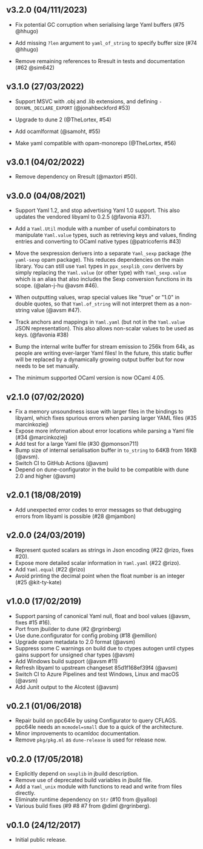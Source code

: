 ## v3.2.0 (04/111/2023)

* Fix potential GC corruption when serialising large Yaml
  buffers (#75 @hhugo)

* Add missing `?len` argument to `yaml_of_string` to specify
  buffer size (#74 @hhugo)

* Remove remaining references to Rresult in tests and
  documentation (#62 @sim642)

## v3.1.0 (27/03/2022)

* Support MSVC with .obj and .lib extensions, and defining
  `-DDYAML_DECLARE_EXPORT` (@jonahbeckford #53)

* Upgrade to dune 2 (@TheLortex, #54)

* Add ocamlformat (@samoht, #55)

* Make yaml compatible with opam-monorepo (@TheLortex, #56)

## v3.0.1 (04/02/2022)

* Remove dependency on Rresult (@maxtori #50).

## v3.0.0 (04/08/2021)

* Support Yaml 1.2, and stop advertising Yaml 1.0 support.
  This also updates the vendored libyaml to 0.2.5 (@favonia #37).

* Add a `Yaml.Util` module with a number of useful combinators
  to manipulate `Yaml.value` types, such as retrieving keys and
  values, finding entries and converting to OCaml native
  types (@patricoferris #43)

* Move the sexpression derivers into a separate `Yaml_sexp`
  package (the `yaml-sexp` opam package). This reduces dependencies
  on the main library.  You can still use `Yaml` types in
  `ppx_sexplib_conv` derivers by simply replacing the
  `Yaml.value` (or other type) with `Yaml_sexp.value` which is
  an alias that also includes the Sexp conversion functions in
  its scope. (@alan-j-hu @avsm #46).

* When outputting values, wrap special values like "true" or
  "1.0" in double quotes, so that `Yaml.of_string` will not
  interpret them as a non-string value (@avsm #47).

* Track anchors and mappings in `Yaml.yaml` (but not in the
  `Yaml.value` JSON representation). This also allows non-scalar
   values to be used as keys. (@favonia #38)

* Bump the internal write buffer for stream emission to
  256k from 64k, as people are writing ever-larger Yaml
  files! In the future, this static buffer will be replaced
  by a dynamically growing output buffer but for now needs
  to be set manually.

* The minimum supported OCaml version is now OCaml 4.05.

## v2.1.0 (07/02/2020)

* Fix a memory unsoundness issue with larger files in the
  bindings to libyaml, which fixes spurious errors when parsing
  larger YAML files (#35 marcinkoziej)
* Expose more information about error locations while parsing
  a Yaml file (#34 @marcinkoziej)
* Add test for a large Yaml file (#30 @pmonson711)
* Bump size of internal serialisation buffer in `to_string`
  to 64KB from 16KB (@avsm).
* Switch CI to GitHub Actions (@avsm)
* Depend on dune-configurator in the build to be compatible
  with dune 2.0 and higher (@avsm)

## v2.0.1 (18/08/2019)

* Add unexpected error codes to error messages so that
  debugging errors from libyaml is possible (#28 @mjambon)

## v2.0.0 (24/03/2019)

* Represent quoted scalars as strings in Json encoding (#22 @rizo, fixes #20).
* Expose more detailed scalar information in `Yaml.yaml` (#22 @rizo).
* Add `Yaml.equal` (#22 @rizo)
* Avoid printing the decimal point when the float number is an
  integer (#25 @kit-ty-kate)

## v1.0.0 (17/02/2019)
* Support parsing of canonical Yaml null, float and bool
  values (@avsm, fixes #15 #16).
* Port from jbuilder to dune (#2 @rgrinberg)
* Use dune.configurator for config probing (#18 @emillon)
* Upgrade opam metadata to 2.0 format (@avsm)
* Suppress some C warnings on build due to ctypes autogen
  until ctypes gains support for unsigned char types (@avsm)
* Add Windows build support (@avsm #11)
* Refresh libyaml to upstream changeset 85d1f168ef39f4 (@avsm)
* Switch CI to Azure Pipelines and test Windows, Linux and
  macOS (@avsm)
* Add Junit output to the Alcotest (@avsm)

## v0.2.1 (01/06/2018)

* Repair build on ppc64le by using Configurator to query CFLAGS.
  ppc64le needs an `mcmodel=small` due to a quick of the architecture.
* Minor improvements to ocamldoc documentation.
* Remove `pkg/pkg.ml` as `dune-release` is used for release now.

## v0.2.0 (17/05/2018)

* Explicitly depend on `sexplib` in jbuild description.
* Remove use of deprecated build variables in jbuild file.
* Add a `Yaml_unix` module with functions to read and write
  from files directly.
* Eliminate runtime dependency on `Str` (#10 from @yallop)
* Various build fixes (#9 #8 #7 from @diml @rgrinberg).

## v0.1.0 (24/12/2017)

* Initial public release.
